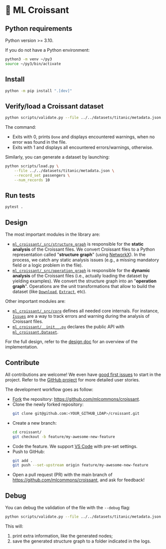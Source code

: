 # 🥐 ML Croissant

## Python requirements

Python version >= 3.10.

If you do not have a Python environment:

```bash
python3 -m venv ~/py3
source ~/py3/bin/activate
```

## Install

```bash
python -m pip install ".[dev]"
```

## Verify/load a Croissant dataset

```bash
python scripts/validate.py --file ../../datasets/titanic/metadata.json
```

The command:

- Exits with 0, prints `Done` and displays encountered warnings, when no error was found in the file.
- Exits with 1 and displays all encountered errors/warnings, otherwise.

Similarly, you can generate a dataset by launching:

```bash
python scripts/load.py \
    --file ../../datasets/titanic/metadata.json \
    --record_set passengers \
    --num_records 10
```

## Run tests

```bash
pytest .
```

## Design

The most important modules in the library are:

- [`ml_croissant/_src/structure_graph`](./ml_croissant/_src/structure_graph/graph.py) is responsible for the **static analysis** of the Croissant files. We convert Croissant files to a Python representation called "**structure graph**" (using [NetworkX](https://networkx.org/)). In the process, we catch any static analysis issues (e.g., a missing mandatory field or a logic problem in the file).
- [`ml_croissant/_src/operation_graph`](./ml_croissant/_src/operation_graph/graph.py) is responsible for the **dynamic analysis** of the Croissant files (i.e., actually loading the dataset by yielding examples). We convert the structure graph into an "**operation graph**". Operations are the unit transformations that allow to build the dataset (like [`Download`](./ml_croissant/_src/operation_graph/operations/download.py), [`Extract`](./ml_croissant/_src/operation_graph/operations/extract.py), etc).

Other important modules are:

- [`ml_croissant/_src/core`](./ml_croissant/_src/core) defines all needed core internals. For instance, [`Issues`](./ml_croissant/_src/core/issues.py) are a way to track errors and warning during the analysis of Croissant files.
- [`ml_croissant/__init__.py`](./ml_croissant/__init__.py) declares the public API with [`ml_croissant.Dataset`](./ml_croissant/_src/datasets.py).

For the full design, refer to the [design doc](https://docs.google.com/document/d/1zYQIUX9ae1sZOOBq9OCsJ8JW8-Ejy3NLSeqaI5LtOEM/edit?resourcekey=0-CK78DfFvF7fnufyZqF3h3Q) for an overview of the implementation.

## Contribute

All contributions are welcome! We even have [good first issues](https://github.com/mlcommons/croissant/issues?q=is%3Aissue+is%3Aopen+label%3A%22good+first+issue%22) to start in the project. Refer to the [GitHub project](https://github.com/orgs/mlcommons/projects/26) for more detailed user stories.

The development workflow goes as follow:

- [Fork](https://docs.github.com/en/get-started/quickstart/fork-a-repo) the repository: https://github.com/mlcommons/croissant.
- Clone the newly forked repository:
  ```bash
  git clone git@github.com:<YOUR_GITHUB_LDAP>/croissant.git
  ```
- Create a new branch:
  ```bash
  cd croissant/
  git checkout -b feature/my-awesome-new-feature
  ```
- Code the feature. We support [VS Code](https://code.visualstudio.com) with pre-set settings.
- Push to GitHub:
  ```bash
  git add .
  git push --set-upstream origin feature/my-awesome-new-feature
  ```
- Open a pull request (PR) with the main branch of https://github.com/mlcommons/croissant, and ask for feedback!

## Debug

You can debug the validation of the file with the `--debug` flag:

```bash
python scripts/validate.py --file ../../datasets/titanic/metadata.json --debug
```

This will:
1. print extra information, like the generated nodes;
2. save the generated structure graph to a folder indicated in the logs.
